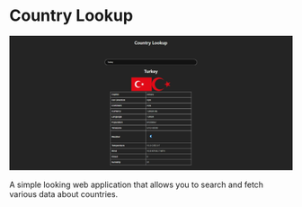 # Country Lookup

<img src="./public//landingImage.jpg">

A simple looking web application that allows you to search and fetch various data about countries.
